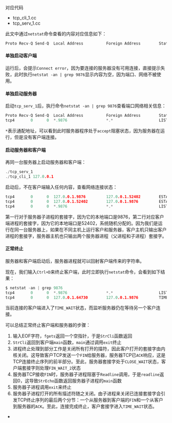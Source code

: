 对应代码
- tcp_cli_1.cc
- tcp_serv_1.cc 


此文中通过`netstat`命令查看的内容对应信息如下：
```c 
Proto Recv-Q Send-Q  Local Address          Foreign Address        State
```

#### 单独启动客户端

运行后，会提示`Connect error`，因为要连接的服务器没有可用连接，直接提示失败，此时执行`netstat -an | grep 9876`显示内容为空，因为端口、网络不被使用。

#### 单独启动服务器

启动`tcp_serv_1`后，执行命令`netstat -an | grep 9876`查看端口网络相关信息：
```c 
Proto Recv-Q Send-Q  Local Address          Foreign Address        State
tcp4       0      0  *.9876                 *.*                    LISTEN
```

`*`表示通配地址，可以看到此时服务器程序处于`accept`阻塞状态，因为服务器在运行，但是没有客户端连接。


#### 启动服务器和客户端

再同一台服务器上启动服务器和客户端：
```c 
./tcp_serv_1 
./tcp_cli_1 127.0.0.1
```

启动后，不在客户端输入任何内容，查看网络连接状态：
```c 
tcp4       0      0  127.0.0.1.9876         127.0.0.1.52402        ESTABLISHED
tcp4       0      0  127.0.0.1.52402        127.0.0.1.9876         ESTABLISHED
tcp4       0      0  *.9876                 *.*                    LISTEN
```

第一行对于服务器子进程的套接字，因为它的本地端口是9876，第二行对应客户端进程的套接字，因为它的本地端口是52402，系统随机分配的。因为我们是运行在同一台服务器上，如果在不同主机上运行客户和服务器，客户主机只输出客户进程的套接字，服务器主机也只输出两个服务器进程（父进程和子进程）套接字。

#### 正常终止

服务器和客户端启动后，服务器进程就可以回射客户端传来的字符串。

现在，我们输入`Ctrl+D`来终止客户端，此时立即执行`netstat`命令，会看到如下结果：
```c 
$ netstat -an | grep 9876
tcp4       0      0  *.9876                 *.*                    LISTEN
tcp4       0      0  127.0.0.1.64730        127.0.0.1.9876         TIME_WAIT
```
当前连接的客户端进入了`TIME_WAIT`状态，而监听服务器仍在等待另一个客户连接。

可以总结正常终止客户端和服务器的步骤：
1. 输入EOF字符，`fgets`返回一个空指针，于是`StrCli`函数返回
2. `StrCli`返回到客户端`main`函数，`main`通过调用`exit`终止
3. 进程终止处理到部分工作是关闭所有打开的描符，因此客户打开的套接字由内核关闭。这导致客户TCP发送一个`FIN`给服务器，服务器TCP已`ACK`响应，这是TCP连接终止序列的前半部分。至此，服务器套接字处于`CLOSE_WAIT`状态，客户端套接字则处理`FIN_WAIT_2`状态
4. 服务器TCP接收`FIN`时，服务器子进程阻塞于`Readline`调用，于是`readline`返回0，这导致`StrEcho`函数返回服务器子进程的`main`函数
5. 服务器子进程调用`exit`来终止
6. 服务器子进程打开的所有描述符随之关闭。由子进程来关闭已连接套接字会引发TCP终止序列的最后两个分节：一个从服务器到客户端的`FIN`和一个从客户到服务器的`ACK`。至此，连接完成终止，客户套接字进入`TIME_WAIT`状态。 
- 